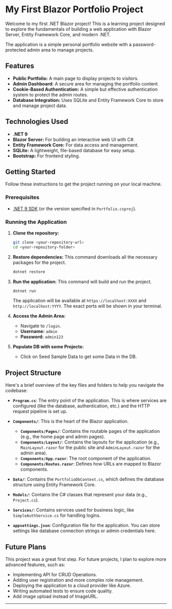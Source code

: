 # My First Blazor Portfolio Project

Welcome to my first .NET Blazor project! This is a learning project designed to explore the fundamentals of building a web application with Blazor Server, Entity Framework Core, and modern .NET.

The application is a simple personal portfolio website with a password-protected admin area to manage projects.

## Features

*   **Public Portfolio:** A main page to display projects to visitors.
*   **Admin Dashboard:** A secure area for managing the portfolio content.
*   **Cookie-Based Authentication:** A simple but effective authentication system to protect the admin routes.
*   **Database Integration:** Uses SQLite and Entity Framework Core to store and manage project data.

## Technologies Used

*   **.NET 9**
*   **Blazor Server:** For building an interactive web UI with C#.
*   **Entity Framework Core:** For data access and management.
*   **SQLite:** A lightweight, file-based database for easy setup.
*   **Bootstrap:** For frontend styling.

## Getting Started

Follow these instructions to get the project running on your local machine.

### Prerequisites

*   [.NET 9 SDK](https://dotnet.microsoft.com/download/dotnet/9.0) (or the version specified in `Portfolio.csproj`).

### Running the Application

1.  **Clone the repository:**
    ```bash
    git clone <your-repository-url>
    cd <your-repository-folder>
    ```

2.  **Restore dependencies:**
    This command downloads all the necessary packages for the project.
    ```bash
    dotnet restore
    ```

3.  **Run the application:**
    This command will build and run the project.
    ```bash
    dotnet run
    ```
    The application will be available at `https://localhost:XXXX` and `http://localhost:YYYY`. The exact ports will be shown in your terminal.

4.  **Access the Admin Area:**
    *   Navigate to `/login`.
    *   **Username:** `admin`
    *   **Password:** `admin123`

5.  **Populate DB with some Projects:**
    *   Click on Seed Sample Data to get some Data in the DB.
 

## Project Structure

Here's a brief overview of the key files and folders to help you navigate the codebase:

*   **`Program.cs`**: The entry point of the application. This is where services are configured (like the database, authentication, etc.) and the HTTP request pipeline is set up.

*   **`Components/`**: This is the heart of the Blazor application.
    *   **`Components/Pages/`**: Contains the routable pages of the application (e.g., the home page and admin pages).
    *   **`Components/Layout/`**: Contains the layouts for the application (e.g., `MainLayout.razor` for the public site and `AdminLayout.razor` for the admin area).
    *   **`Components/App.razor`**: The root component of the application.
    *   **`Components/Routes.razor`**: Defines how URLs are mapped to Blazor components.

*   **`Data/`**: Contains the `PortfolioDbContext.cs`, which defines the database structure using Entity Framework Core.

*   **`Models/`**: Contains the C# classes that represent your data (e.g., `Project.cs`).

*   **`Services/`**: Contains services used for business logic, like `SimpleAuthService.cs` for handling logins.

*   **`appsettings.json`**: Configuration file for the application. You can store settings like database connection strings or admin credentials here.

## Future Plans

This project was a great first step. For future projects, I plan to explore more advanced features, such as:

*   Implementing API for CRUD Operations.
*   Adding user registration and more complex role management.
*   Deploying the application to a cloud provider like Azure.
*   Writing automated tests to ensure code quality.
*   Add image upload instead of ImageURL.

---

